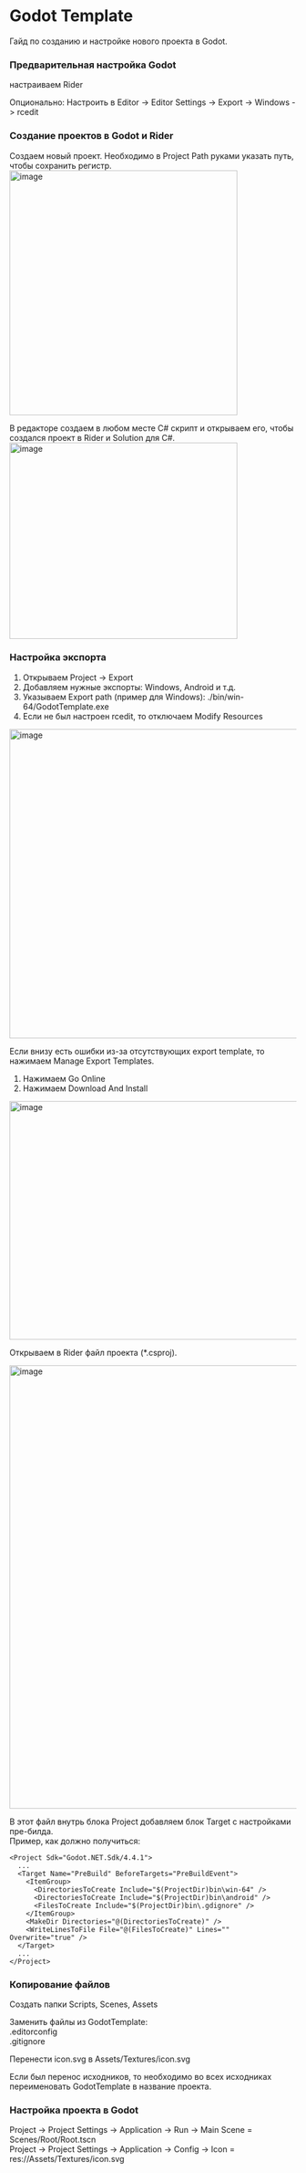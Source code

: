 # Godot Template

Гайд по созданию и настройке нового проекта в Godot.

### Предварительная настройка Godot

настраиваем Rider

Опционально:
Настроить в Editor -> Editor Settings -> Export -> Windows -> rcedit

### Создание проектов в Godot и Rider 

Создаем новый проект. Необходимо в Project Path руками указать путь, чтобы сохранить регистр. 
<img width="400" height="429" alt="image" src="https://github.com/user-attachments/assets/1c76b953-7ca7-4e00-b1f5-10e7f5f338f7" />

В редакторе создаем в любом месте C# скрипт и открываем его, чтобы создался проект в Rider и Solution для C#.
<img width="400" height="344" alt="image" src="https://github.com/user-attachments/assets/ad7d14ba-d346-41b0-b2d4-2bf6f39fb954" />

### Настройка экспорта

1. Открываем Project -> Export
2. Добавляем нужные экспорты: Windows, Android и т.д.
3. Указываем Export path (пример для Windows): ./bin/win-64/GodotTemplate.exe
4. Если не был настроен rcedit, то отключаем Modify Resources
 
<img width="800" height="542" alt="image" src="https://github.com/user-attachments/assets/f8ed9786-0ff5-4dba-b6b8-a642f0b49e1b" />

Если внизу есть ошибки из-за отсутствующих export template, то нажимаем Manage Export Templates.
1. Нажимаем Go Online
2. Нажимаем Download And Install

<img width="800" height="418" alt="image" src="https://github.com/user-attachments/assets/fa28baa9-731e-4d22-bb53-085b2c277abd" />

Открываем в Rider файл проекта (*.csproj).

<img width="800" height="777" alt="image" src="https://github.com/user-attachments/assets/93f1fc80-bd9f-405e-bfbd-e07db2847812" />

В этот файл внутрь блока Project добавляем блок Target с настройками пре-билда.  
Пример, как должно получиться:
```
<Project Sdk="Godot.NET.Sdk/4.4.1">
  ...
  <Target Name="PreBuild" BeforeTargets="PreBuildEvent">
    <ItemGroup>
      <DirectoriesToCreate Include="$(ProjectDir)bin\win-64" />
      <DirectoriesToCreate Include="$(ProjectDir)bin\android" />
      <FilesToCreate Include="$(ProjectDir)bin\.gdignore" />
    </ItemGroup>
    <MakeDir Directories="@(DirectoriesToCreate)" />
    <WriteLinesToFile File="@(FilesToCreate)" Lines="" Overwrite="true" />
  </Target>
  ...
</Project>
```

### Копирование файлов
Создать папки Scripts, Scenes, Assets

Заменить файлы из GodotTemplate:  
.editorconfig  
.gitignore  

Перенести icon.svg в Assets/Textures/icon.svg

Если был перенос исходников, то необходимо во всех исходниках переименовать GodotTemplate в название проекта.

### Настройка проекта в Godot

Project -> Project Settings -> Application -> Run -> Main Scene = Scenes/Root/Root.tscn  
Project -> Project Settings -> Application -> Config -> Icon = res://Assets/Textures/icon.svg

